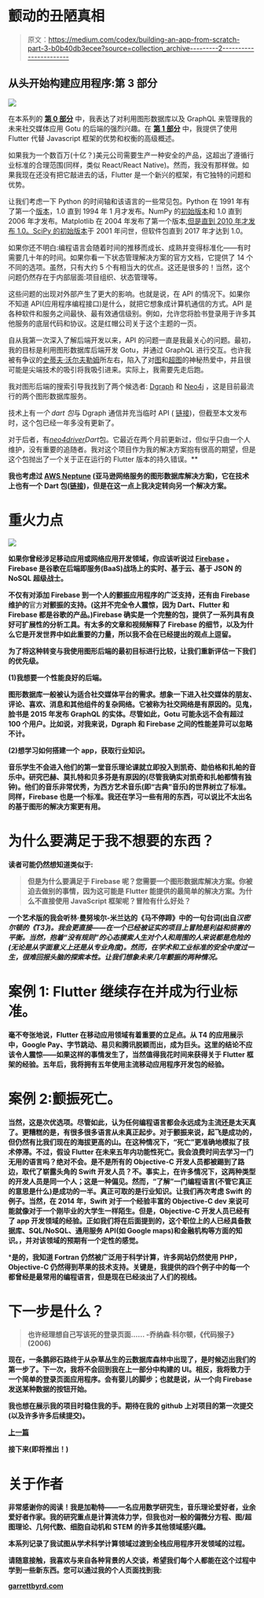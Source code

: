 # 颤动的丑陋真相

> 原文：<https://medium.com/codex/building-an-app-from-scratch-part-3-b0b40db3ecee?source=collection_archive---------2----------------------->

## 从头开始构建应用程序:第 3 部分

![](img/f1c22e23114b0c1bcc903db148c9aaaf.png)

在本系列的 [**第 0 部分**](/@garrdbyrd/building-an-app-from-scratch-part-0-f93c9a4c62b) 中，我表达了对利用图形数据库以及 GraphQL 来管理我的未来社交媒体应用 Gotu 的后端的强烈兴趣。在 [**第 1 部分**](/@garrdbyrd/building-an-app-from-scratch-part-1-43e64987ccfa) 中，我提供了使用 Flutter 代替 Javascript 框架的优势和权衡的高级概述。

如果我为一个数百万(十亿？)美元公司需要生产一种安全的产品，这超出了遵循行业标准的合理范围(同样，类似 React/React Native)。然而，我没有那样做。如果我现在还没有把它敲进去的话，Flutter 是一个新兴的框架，有它独特的问题和优势。

让我们考虑一下 Python 的时间轴和该语言的一些常见包。Python 在 1991 年有了第一个[版本](https://www.geeksforgeeks.org/history-of-python/)，1.0 直到 1994 年 1 月才发布。NumPy 的[初始版本](https://pypi.org/project/numpy/1.0/#history)和 1.0 直到 2006 年才发布。Matplotlib 在 2004 年发布了第一个版本[,但是直到 2010 年才发布 1.0。SciPy 的](https://matplotlib.org/stable/users/release_notes.html)[初始版本](https://docs.scipy.org/doc/scipy/release.0.7.0.html)于 2001 年问世，但软件包直到 2017 年才达到 1.0。

如果你还不明白:编程语言会随着时间的推移而成长、成熟并变得标准化——有时需要几十年的时间。如果你看一下状态管理解决方案的官方文档，它提供了 14 个不同的选项。虽然，只有大约 5 个有相当大的优点。这还是很多的！当然，这个问题仍然存在于内部层面:项目组织、状态管理等。

这些问题的出现对外部产生了更大的影响。也就是说，在 API 的情况下。如果你不知道 API(应用程序编程接口)是什么，就把它想象成计算机通信的方式。API 是各种软件和服务之间最快、最有效通信级别。例如，允许您将脸书登录用于许多其他服务的底层代码和协议。这是红帽公司关于这个主题的一页。

自从我第一次深入了解后端开发以来，API 的问题一直是我最关心的问题。最初，我的目标是利用图形数据库后端开发 Gotu，并通过 GraphQL 进行交互。也许我被有争议的[史蒂夫·沃尔夫勒姆](https://en.wikipedia.org/wiki/Stephen_Wolfram)所左右，陷入了对[图](https://en.wikipedia.org/wiki/Graph_theory)和[超图](https://en.wikipedia.org/wiki/Hypergraph)的神秘热爱中，并且很可能是尖端技术的吸引将我吸引进来。实际上，我需要先走后跑。

我对图形后端的搜索引导我找到了两个候选者: [Dgraph](https://dgraph.io) 和 [Neo4j](https://neo4j.com) ，这是目前最流行的两个图形数据库服务。

技术上有*一个 dart 包*与 Dgraph 通信并充当临时 API ( [链接](https://pub.dev/packages/dgraph))，但截至本文发布时，这个包已经一年多没有更新了。

对于后者，有[*neo4driver*](https://pub.dev/packages/neo4driver)*Dart*包。它最近在两个月前更新过，但似乎只由一个人维护，没有重要的追随者。我对这个项目作为我的解决方案抱有很高的期望，但是这个包抛出了一个关于正在运行的 Flutter 版本的持久错误。**

**我也考虑过 [AWS Neptune](https://aws.amazon.com/neptune/faqs/) (亚马逊网络服务的图形数据库解决方案)，它在技术上也有一个 Dart 包([链接](https://pub.dev/packages/aws_neptune_api))，但是在这一点上我决定转向另一个解决方案。**

# **重火力点**

**![](img/11a5dedeeae3a64e08e2005fa772c65d.png)**

**如果你曾经涉足移动应用或网络应用开发领域，你应该听说过 [Firebase](https://firebase.google.com) 。Firebase 是谷歌在后端即服务(BaaS)战场上的实时、基于云、基于 JSON 的 NoSQL 超级战士。**

**不仅有对添加 Firebase 到一个人的颤振应用程序的广泛支持，还有由 Firebase 维护的**官方**对颤振的支持。(这并不完全令人震惊，因为 Dart、Flutter 和 Firebase 都是谷歌的产品。)Firebase 确实是一个完整的包，提供了一系列具有良好可扩展性的分析工具。有太多的文章和视频解释了 Firebase 的细节，以及为什么它是开发世界中如此重要的力量，所以我不会在已经提出的观点上逗留。**

**为了将这种转变与我使用图形后端的最初目标进行比较，让我们重新评估一下我们的优先级。**

****(1)我想要一个性能良好的后端。****

**图形数据库一般被认为适合社交媒体平台的需求。想象一下进入社交媒体的朋友、评论、喜欢、消息和其他组件的复杂网络。它被称为社交网络是有原因的。见鬼，脸书是 2015 年发布 GraphQL 的实体。尽管如此，Gotu 可能永远不会有超过 100 个用户。比如说，对我来说，Dgraph 和 Firebase 之间的性能差异可以忽略不计。**

****(2)想学习如何搭建一个 app，获取行业知识。****

**音乐学生不会进入他们的第一堂音乐理论课就立即投入到凯奇、勋伯格和扎帕的音乐中。研究巴赫、莫扎特和贝多芬是有原因的(尽管我确实对凯奇和扎帕都情有独钟)。他们的音乐非常优秀，为西方艺术音乐(即“古典”音乐)的世界树立了标准。同样，Firebase 也是一个标准。我还在学习一些有用的东西，可以说比不太出名的基于图形的解决方案更有用。**

# **为什么要满足于我不想要的东西？**

**读者可能仍然想知道类似于:**

> **但是为什么要满足于 Firebase 呢？您需要一个图形数据库解决方案。你被迫去做别的事情，因为这可能是 Flutter 能提供的最简单的解决方案。为什么不直接使用 JavaScript 框架呢？冒险有什么好处？**

**一个艺术版的我会听林·曼努埃尔-米兰达的《马不停蹄》中的一句台词(出自*汉密尔顿的《T3》)。我会更直接——在一个已经被证实的项目上冒险是利益和损害的平衡。当然，抱着“没有规则”的心态摸索人生对个人和周围的人来说都是危险的(无论是从字面意义上还是从专业角度)。然而，在学术和工业标准的安全中度过一生，很难回报头脑的探索本性。让我们想象未来几年颤振的两种情况。***

# **案例 1: Flutter 继续存在并成为行业标准。**

**毫不夸张地说，Flutter 在移动应用领域有着重要的立足点。从 T4 的应用展示中，Google Pay、字节跳动、易贝和腾讯脱颖而出，成为巨头。这里的结论不应该令人震惊——如果这样的事情发生了，当然值得我花时间来获得关于 Flutter 框架的经验。五年后，我将拥有五年使用主流移动应用程序开发包的经验。**

# **案例 2:颤振死亡。**

**当然，这是次优选项。尽管如此，认为任何编程语言都会永远成为主流还是太天真了。更糟糕的是，有很多很多语言从未真正起步。对于颤振来说，起飞是成功的，但仍然有比我们现在的海拔更高的山。在这种情况下，“死亡”更准确地模拟了技术停滞。不过，假设 Flutter 在未来五年内功能性死亡。我会浪费时间去学习一门无用的语言吗？绝对不会。是不是所有的 Objective-C 开发人员都被踢到了路边，取代了崭露头角的 Swift 开发人员？不。事实上，在许多情况下，这两种类型的开发人员是同一个人；这是一种偏见。然而，“了解”一门编程语言(不管它真正的意思是什么)是成功的一半。真正可取的是行业知识。让我们再次考虑 Swift 的例子。当然，在 2014 年，Swift 对于一个经验丰富的 Objective-C dev 来说可能就像对于一个刚毕业的大学生一样陌生。但是，Objective-C 开发人员已经有了 app 开发领域的经验。正如我们将在后面提到的，这个职位上的人已经具备数据库、SQL/NoSQL、通用服务 API(如 Google maps)和金融机构等方面的知识。，并对该领域的预期有一个定性的感觉。**

***是的，我知道 Fortran 仍然被广泛用于科学计算，许多网站仍然使用 PHP，Objective-C 仍然得到苹果的技术支持。关键是，我提供的四个例子中的每一个都曾经是最常用的编程语言，但是现在已经淡出了人们的视线。**

# **下一步是什么？**

> **也许经理想自己写该死的登录页面……
> -乔纳森·科尔顿，《代码猴子》(2006)**

**现在，一条鹅卵石路终于从杂草丛生的云数据库森林中出现了，是时候迈出我们的第一步了。下一次，我将不会回到我在上一部分中构建的 UI。相反，我将致力于一个简单的登录页面应用程序。会有婴儿的脚步；也就是说，从一个向 Firebase 发送某种数据的按钮开始。**

**我也想在展示我的项目时稳住我的手。期待在我的 github 上对项目的第一次提交(以及许多许多后续提交)。**

**[**上一篇**](/@garrdbyrd/building-an-app-from-scratch-part-2-b7997c8d0033)**

**接下来(即将推出！)**

# **关于作者**

**非常感谢你的阅读！我是加勒特——一名应用数学研究生，音乐理论爱好者，业余爱好者作家。我的研究重点是计算流体力学，但我也对一般的偏微分方程、图/超图理论、几何代数、细胞自动机和 STEM 的许多其他领域感兴趣。**

**本系列记录了我试图从学术科学计算领域过渡到全栈应用程序开发领域的过程。**

**请随意接触，我喜欢与来自各种背景的人交谈，希望我们每个人都能在这个过程中学到一些新东西。您可以通过我的个人页面找到我:**

**[garrettbyrd.com](http://garrettbyrd.com/)**